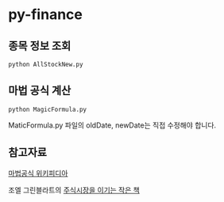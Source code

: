 # py-finance
## 종목 정보 조회
```
python AllStockNew.py
```

## 마법 공식 계산
```
python MagicFormula.py
```
MaticFormula.py 파일의 oldDate, newDate는 직접 수정해야 합니다.

## 참고자료
[마법공식 위키피디아](https://en.wikipedia.org/wiki/Magic_formula_investing)

조엘 그린블라트의 [주식시장을 이기는 작은 책](https://book.naver.com/bookdb/book_detail.nhn?bid=6653030)
